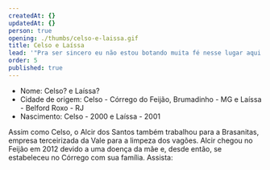 ```yaml
---
createdAt: {}
updatedAt: {}
person: true
opening: ./thumbs/celso-e-laissa.gif
title: Celso e Laíssa
lead: '"Pra ser sincero eu não estou botando muita fé nesse lugar aqui mais não."'
order: 5
published: true
---
```


<div class="infos">

- Nome: Celso? e Laíssa?
- Cidade de origem: Celso - Córrego do Feijão, Brumadinho - MG e Laíssa -  Belford Roxo - RJ
- Nascimento: Celso - 2000  e Laíssa - 2001 

</div>

<div class="video" title="Título descritivo do vídeo para acessibilidade" data-video="c1nzhUX01_4"></div>

Assim como Celso, o Alcir dos Santos também trabalhou para a Brasanitas, empresa terceirizada da Vale para a limpeza dos vagões. Alcir chegou no Feijão em 2012 devido a uma doença da mãe e, desde então, se estabeleceu no Córrego com sua família. Assista:

<div class="video" data-size="small" title="Título descritivo do vídeo para acessibilidade" data-video="_ETsK3Dp0AQ"></div>
